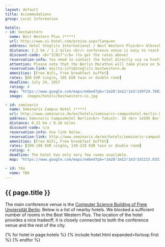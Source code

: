 ```yaml
---
layout: default
title: Accommodations
group: Local Information

hotels:
- id: bestwestern
  name: Best Western Plus (****)
  url: http://www.si-hotel.com/preise.aspx?lang=en
  address: Hotel Steglitz International / Best Western Plus<br> Albrechtstr. 2 <br> 12165 Berlin, Germany
  distance: 2.2 km / 1.2 miles <br/> conference venue is easy to reach via bus, 12 minutes door-by-door
  discount-code: <b>"ICN17"</b> (to get the rates above)
  reservation-info: You need to contact the hotel directly via <a href="mailto:info@steglitz.bestwestern.de">info@steglitz.bestwestern.de</a> and mention the discount code "ICN17".
  attention: Please note that the Berlin Marathon will take place on September 24, which may lead to higher rates for September 23.
  reservation-link: mailto:info@steglitz.bestwestern.de
  amenities: [Free WiFi, Free breakfast buffet]
  rates: [80 EUR single, 105 EUR twin or double room]
  deadline: July 24, 2017
  rating: 4
  map: "https://www.google.com/maps/embed?pb=!1m28!1m12!1m3!1d9724.780218003338!2d13.29915473918152!3d52.45749482525133!2m3!1f0!2f0!3f0!3m2!1i1024!2i768!4f13.1!4m13!3e3!4m5!1s0x47a85a85dcb704d9%3A0xbb313ed96f89dbfb!2sHotel+Steglitz+International%2C+Albrechtstra%C3%9Fe+2%2C+12165+Berlin%2C+Germany!3m2!1d52.4564933!2d13.3213095!4m5!1s0x47a85a6f8915d465%3A0x3da1e59277049589!2sFreie+Universit%C3%A4t+Berlin+-+Institut+f%C3%BCr+Informatik%2C+Takustra%C3%9Fe+9%2C+14195+Berlin%2C+Germany!3m2!1d52.455889199999994!2d13.2972013!5e0!3m2!1sen!2sde!4v1499873865478"
  image:  images/hotels/bestwestern-si.jpg

- id: seminaris
  name: Seminaris Campus Hotel (****)
  url: http://www.seminaris.de/en/hotels/seminaris-campushotel-berlin.html
  address: Seminaris CampusHotel Berlin<br> Takustr. 39 <br> 14195 Berlin, Germany
  distance: 0.25 km / 0.16 miles
  discount-code: n/a
  reservation-info: Use link below.
  reservation-link: http://www.seminaris.de/en/hotels/seminaris-campushotel-berlin.html
  amenities: [Free WiFi, Free breakfast buffet]
  rates: [100-180 EUR single, 130-210 EUR twin or double room]
  rating: 4
  deadline: The hotel has only very few rooms available.
  map: "https://www.google.com/maps/embed?pb=!1m28!1m12!1m3!1d1215.6352030609073!2d13.294112276154346!3d52.456130094925776!2m3!1f0!2f0!3f0!3m2!1i1024!2i768!4f13.1!4m13!3e2!4m5!1s0x47a85a6e3c087b7b%3A0xbb7374dc78069e69!2sSeminaris+CampusHotel+Berlin%2C+Takustra%C3%9Fe+39%2C+14195+Berlin%2C+Germany!3m2!1d52.4571569!2d13.29389!4m5!1s0x47a85a6f8915d465%3A0x3da1e59277049589!2sFreie+Universit%C3%A4t+Berlin+-+Institut+f%C3%BCr+Informatik%2C+Takustra%C3%9Fe+9%2C+14195+Berlin%2C+Germany!3m2!1d52.455889199999994!2d13.2972013!5e0!3m2!1sen!2sde!4v1499873950304"

- id: tba
  name: TBA
---
```


## {{ page.title }}

The main conference venue is the [Computer Science Building of Freie Unviersit&auml;t Berlin](venue.html).
Below is a list of nearby hotels.
We blocked a sufficient number of rooms in the Best Western Plus.
The location of the hotel provides a nice tradeoff, it is closely connected to both the conference venue and the rest of the city.

{% for hotel in page.hotels %}
{% include hotel.html expanded=forloop.first %}
{% endfor %}
